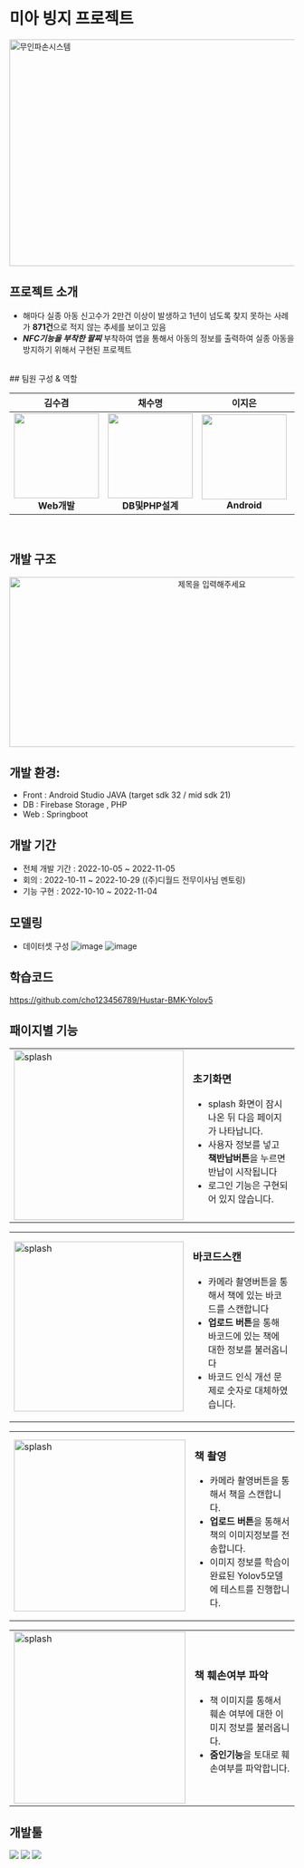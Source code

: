 # **미아 빙지 프로젝트**
<img src="https://github.com/user-attachments/assets/cffbe5fc-a92b-4007-ac42-f88cd5554aad" alt ="무인파손시스템" width = "600" height="400">

## 프로젝트 소개
- 해마다 실종 아동 신고수가 2만건 이상이 발생하고 1년이 넘도록 찾지 못하는 사례가 **871건**으로 적지 않는 추세를 보이고 있음
-  ***NFC기능을 부착한 팔찌*** 부착하여 앱을 통해서 아동의 정보를 출력하여 실종 아동을 방지하기 위해서 구현된 프로젝트

</br>
## 팀원 구성 & 역할
<div align="center">


| **김수겸** | **채수명** | **이지은** | **조형석** |
| :------: |  :------: | :------: | :------: |
| <img src="https://github.com/user-attachments/assets/e553fca2-ffae-421f-8e77-bed2e1a7bf32" height=150 width=150> <br/>  **Web개발** | <img src="https://github.com/user-attachments/assets/c1d237ad-1685-44a5-b476-b0da86dcdaef" height=150 width=150> <br/> **DB및PHP설계** |<img src="https://github.com/user-attachments/assets/0ce22f69-4444-4923-85c2-896217f7dcc5" height=150 width=150> <br/> **Android**| <img src="https://github.com/user-attachments/assets/5abd2834-0221-477f-a75e-ee580d22c1f0" height=150 width=150> <br/> **Android**|

</div>
<br>

## 개발 구조
<div align="center">
  <img src="https://github.com/user-attachments/assets/f731225f-c12c-4e32-bcf8-b08dc807b679" alt="제목을 입력해주세요" width="700" height="300">
</div>

## 개발 환경:
- Front : Android Studio JAVA (target sdk 32 / mid sdk 21)
- DB :  Firebase Storage , PHP 
- Web : Springboot

## 개발 기간 
- 전체 개발 기간 : 2022-10-05 ~ 2022-11-05
- 회의 :  2022-10-11 ~ 2022-10-29 ((주)디월드 전무이사님 멘토링) 
- 기능 구현 : 2022-10-10 ~ 2022-11-04

## 모델링 
- 데이터셋 구성
![image](https://github.com/user-attachments/assets/4b1ee16b-39b2-44a1-9ce0-89de0fd1661d)
![image](https://github.com/user-attachments/assets/8048473c-87e8-4caf-90ea-1a5e308e768c)

## 학습코드 
https://github.com/cho123456789/Hustar-BMK-Yolov5

## 패이지별 기능

<table>
  <tr>
    <td><img src="https://github.com/user-attachments/assets/d4ed2685-19f4-49de-9257-f39e5ea26b43" alt="splash" width="300"/></td>
    <td>
      <h3>초기화면</h3>
      <ul>
        <li>splash 화면이 잠시 나온 뒤 다음 페이지가 나타납니다.</li>
        <li>사용자 정보를 넣고 <b>책반납버튼</b>을 누르면 반납이 시작됩니다</li>
        <li>로그인 기능은 구현되어 있지 않습니다.</li>
      </ul>
    </td>
  </tr>
</table>


<table>
  <tr>
    <td><img src="https://github.com/user-attachments/assets/8cf62ff1-6661-40b6-9690-ecaafc93123c" alt="splash" width="300"/></td>
    <td>
      <h3>바코드스캔</h3>
      <ul>
        <li>카메라 촬영버튼을 통해서 책에 있는 바코드를 스캔합니다</li>
        <li><b>업로드 버튼</b>을 통해 바코드에 있는 책에 대한 정보를 불러옵니다</li>
        <li>바코드 인식 개선 문제로 숫자로 대체하였습니다.</li>
      </ul>
    </td>
  </tr>
</table>

<table>
  <tr>
    <td><img src="https://github.com/user-attachments/assets/20b6d594-4bba-44a3-936a-4a5c99cf281e" alt="splash" width="303"/></td>
    <td>
      <h3>책 촬영</h3>
      <ul>
        <li>카메라 촬영버튼을 통해서 책을 스캔합니다.</li>
        <li><b>업로드 버튼</b>을 통해서 책의 이미지정보를 전송합니다.</li>
        <li>이미지 정보를 학습이 완료된 Yolov5모델에 테스트를 진행합니다.</li>
      </ul>
    </td>
  </tr>
</table>

<table>
  <tr>
    <td><img src="https://github.com/user-attachments/assets/d68bca12-193f-413e-875a-081f070f8fa9" alt="splash" width="303"/></td>
    <td>
      <h3>책 훼손여부 파악</h3>
      <ul>
        <li>책 이미지를 통해서 훼손 여부에 대한 이미지 정보를 불러옵니다.</li>
        <li><b>줌인기능</b>을 토대로 훼손여부를 파악합니다.</li>
      </ul>
    </td>
  </tr>
</table>

## 개발툴
<img src="https://img.shields.io/badge/Android Studio-3DDC84?style=flat-square&logo=Android Studio&logoColor=white"/> <img src="https://img.shields.io/badge/java-007396?style=flat-square&logo=java&logoColor=white"/>
<img src="https://img.shields.io/badge/Firebase-FFCA28?style=flat-square&logo=firebase&logoColor=white"/>

